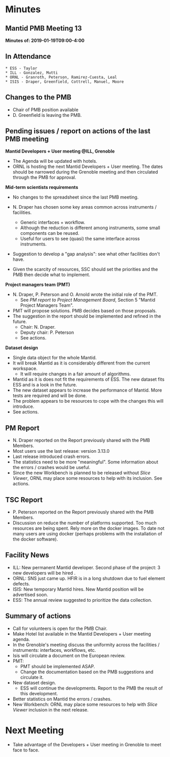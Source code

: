# Minutes

## Mantid PMB Meeting 13

**Minutes of: 2019-01-19T09:00-4:00**

## In Attendance

```
* ESS - Taylor
* ILL - Gonzalez, Mutti
* ORNL - Granroth, Peterson, Ramirez-Cuesta, Leal
* ISIS - Draper, Greenfield, Cottrell, Manuel, Moore
```

## Changes to the PMB

- Chair of PMB position available
- D. Greenfield is leaving the PMB.

## Pending issues / report on actions of the last PMB meeting

**Mantid Developers + User meeting @ILL, Grenoble**

* The Agenda will be updated with hotels.
* ORNL is hosting the next Mantid Developers + User meeting. The dates should be narrowed during the Grenoble meeting and then circulated through the PMB for approval.

**Mid-term scientists requirements**

- No changes to the spreadsheet since the last PMB meeting.

- N. Draper has chosen some key areas common across instruments / facilities.

  - Generic interfaces + workflow.
  - Although the reduction is different among instruments, some small components can be reused.
  - Useful for users to see (quasi) the same interface across instruments.

- Suggestion to develop a "gap analysis": see what other facilities don't have.

- Given the scarcity of resources, SSC should set the priorities and the PMB then decide what to implement.

**Project managers team (PMT)**

- N. Draper, P. Peterson and O. Arnold wrote the initial role of the PMT.
  - See *PM report to Project Management Board*, Section 5 "Mantid Project Managers Team".
- PMT will propose solutions. PMB decides based on those proposals.
- The suggestion in the report should be implemented and refined in the future. 
  - Chair: N. Draper.
  - Deputy chair: P. Peterson
  - See actions.

**Dataset design**

- Single data object for the whole Mantid.
- It will break Mantid as it is considerably different from the current workspace.
  - It will require changes in a fair amount of algorithms.
- Mantid as it is does not fit the requirements of ESS. The new dataset fits ESS and is a look in the future.
- The new dataset appears to increase the performance of Mantid. More tests are required and will be done.
- The problem appears to be resources to cope with the changes this will introduce.
- See actions.

## PM Report

* N. Draper reported on the Report previously shared with the PMB Members.
* Most users use the last release: version 3.13.0
* Last release introduced crash errors.
* The statistics need to be more "meaningful". Some information about the errors / crashes would be useful.
* Since the new Workbench is planned to be released without *Slice Viewer*, ORNL may place some resources to help with its inclusion. See actions.

## TSC Report

* P. Peterson reported on the Report previously shared with the PMB Members.
* Discussion on reduce the number of platforms supported. Too much resources are being spent. Rely more on the docker images. To date not many users are using docker (perhaps problems with the installation of the docker software).

## Facility News

* ILL: New permanent Mantid developer. Second phase of the project: 3 new developers will be hired .
* ORNL: SNS just came up. HFIR is in a long shutdown due to fuel element defects.
* ISIS: New temporary Mantid hires. New Mantid position will be advertised soon.
* ESS: The annual review suggested to prioritize the data collection.

## Summary of actions

* Call for volunteers is open for the PMB Chair.
* Make Hotel list available in the Mantid Developers + User meeting agenda.
* In the Grenoble's meeting discuss the uniformity across the facilities / instruments: interfaces, workflows, etc.
* Isis will circulate a document on the European review.
* PMT:
  * PMT should be implemented ASAP.
  * Change the documentation based on the PMB suggestions and circulate it.
* New dataset design.
  * ESS will continue the developments. Report to the PMB the result of this development.
* Better statistics on Mantid the errors / crashes.
* New Workbench:  ORNL may place some resources to help with *Slice Viewer* inclusion in the next release.

# Next Meeting

- Take advantage of the Developers + User meeting in Grenoble to meet face to face.
